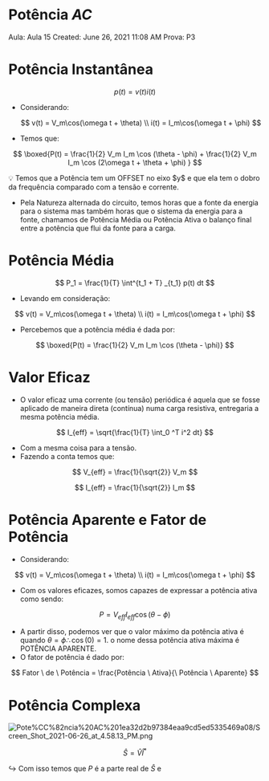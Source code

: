 # Potência $AC$

Aula: Aula 15
Created: June 26, 2021 11:08 AM
Prova: P3

# Potência Instantânea

$$
p(t) = v(t) i(t)
$$

- Considerando:
    
    $$
    v(t) = V_m\cos(\omega t + \theta) \\ 
    i(t) = I_m\cos(\omega t + \phi)
    $$
    
- Temos que:

$$
\boxed{P(t) = \frac{1}{2} V_m I_m \cos (\theta - \phi) + \frac{1}{2} V_m I_m \cos (2\omega t + \theta + \phi) }
$$

<aside>
💡 Temos que a Potência tem um OFFSET no eixo $y$ e que ela tem o dobro da frequência comparado com a tensão e corrente.

</aside>

- Pela Natureza alternada do circuito, temos horas que a fonte da energia para o sistema mas também horas que o sistema da energia para a fonte, chamamos de Potência Média ou Potência Ativa o balanço final entre a potência que flui da fonte para a carga.

# Potência Média

$$
P_1 = \frac{1}{T} \int^{t_1 + T} _{t_1} p(t) dt
$$

- Levando em consideração:

$$
v(t) = V_m\cos(\omega t + \theta) \\ 
i(t) = I_m\cos(\omega t + \phi)
$$

- Percebemos que a potência média é dada por:

$$
\boxed{P(t) = \frac{1}{2} V_m I_m \cos (\theta - \phi)}
$$

# Valor Eficaz

- O valor eficaz uma corrente (ou tensão) periódica é aquela que se fosse aplicado de maneira direta (contínua) numa carga resistiva, entregaria a mesma potência média.

$$
I_{eff} = \sqrt{\frac{1}{T} \int_0 ^T i^2 dt}
$$

- Com a mesma coisa para a tensão.
- Fazendo a conta temos que:

$$
V_{eff} = \frac{1}{\sqrt{2}} V_m
$$

$$
I_{eff} = \frac{1}{\sqrt{2}} I_m
$$

# Potência Aparente e Fator de Potência

- Considerando:

$$
v(t) = V_m\cos(\omega t + \theta) \\ 
i(t) = I_m\cos(\omega t + \phi)
$$

- Com os valores eficazes, somos capazes de expressar a potência ativa como sendo:

$$
P = V_{eff}I_{eff}\cos(\theta - \phi)
$$

- A partir disso, podemos ver que o valor máximo da potência ativa é quando $\theta = \phi \therefore \cos(0) = 1$. o nome dessa potência ativa máxima é POTÊNCIA APARENTE.
- O fator de potência é dado por:

$$
Fator \ de \ Potência = \frac{Potência \ Ativa}{\ Potência \ Aparente}
$$

# Potência Complexa

![Pote%CC%82ncia%20$AC$%201ea32d2b97384eaa9cd5ed5335469a08/Screen_Shot_2021-06-26_at_4.58.13_PM.png](Pote%CC%82ncia%20$AC$%201ea32d2b97384eaa9cd5ed5335469a08/Screen_Shot_2021-06-26_at_4.58.13_PM.png)

$$
\hat{S} = \hat{V}\hat{I}^*
$$

$\hookrightarrow$ Com isso temos que $P$ é a parte real de $\hat{S}$ e